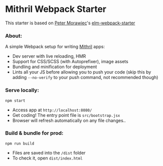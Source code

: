 # Mithril Webpack Starter

This starter is based on [Peter Morawiec](https://github.com/moarwick)'s [elm-webpack-starter](https://github.com/moarwick/elm-webpack-starter)

### About:
A simple Webpack setup for writing [Mithril](http://mithril.js.org/) apps:

* Dev server with live reloading, HMR
* Support for CSS/SCSS (with Autoprefixer), image assets
* Bundling and minification for deployment
* Lints all your JS before allowing you to push your code (skip this by adding `--no-verify` to your push command, not recommended though)


### Serve locally:
```
npm start
```

* Access app at `http://localhost:8080/`
* Get coding! The entry point file is `src/bootstrap.jsx`
* Browser will refresh automatically on any file changes..


### Build & bundle for prod:
```
npm run build
```

* Files are saved into the `/dist` folder
* To check it, open `dist/index.html`
